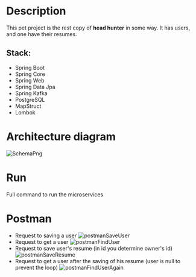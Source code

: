# Description
This pet project is the rest copy of **head hunter** in some way. It has users, and one have their resumes.
## Stack:
- Spring Boot
- Spring Core
- Spring Web
- Spring Data Jpa
- Spring Kafka
- PostgreSQL
- MapStruct
- Lombok
# Architecture diagram
![SchemaPng](https://github.com/user-attachments/assets/a734655f-e9d9-40e2-b14b-8f43930eb97f)

# Run
Full command to run the microservices
# Postman
- Request to saving a user
![postmanSaveUser](https://github.com/user-attachments/assets/94976d1a-669b-4a7f-b5cb-5b4be05888f8)
- Request to get a user
![postmanFindUser](https://github.com/user-attachments/assets/d3d9cd7d-d8c3-43db-a021-da77026ea3ce)
- Request to save user's resume (in id you determine owner's id)
![postmanSaveResume](https://github.com/user-attachments/assets/5ec75e01-7329-454c-b5fd-eae7b9ae8cf1)
- Request to get a user after the saving of his resume (user is null to prevent the loop)
![postmanFindUserAgain](https://github.com/user-attachments/assets/f4089110-cfbb-4396-aaab-ebb991cf6cae)
